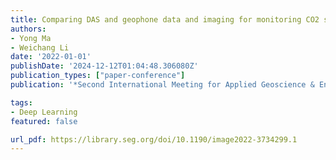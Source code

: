 ```yaml
---
title: Comparing DAS and geophone data and imaging for monitoring CO2 sequestration
authors:
- Yong Ma
- Weichang Li
date: '2022-01-01'
publishDate: '2024-12-12T01:04:48.306080Z'
publication_types: ["paper-conference"]
publication: '*Second International Meeting for Applied Geoscience & Energy*'

tags:
- Deep Learning
featured: false

url_pdf: https://library.seg.org/doi/10.1190/image2022-3734299.1
---
```

